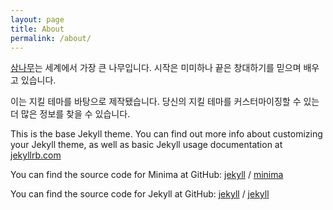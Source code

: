 ```yaml
---
layout: page
title: About
permalink: /about/
---
```


[삼나무](https://ko.wikipedia.org/wiki/%EC%84%B8%EC%BF%BC%EC%9D%B4%EC%95%84)는 세계에서 가장 큰 나무입니다. 시작은 미미하나 끝은 창대하기를 믿으며 배우고 있습니다.

이는 지킬 테마를 바탕으로 제작됐습니다. 
당신의 지킬 테마를 커스터마이징할 수 있는 더 많은 정보를 찾을 수 있습니다.

This is the base Jekyll theme. You can find out more info about customizing your Jekyll theme, as well as basic Jekyll usage documentation at [jekyllrb.com](https://jekyllrb.com/)

You can find the source code for Minima at GitHub:
[jekyll][jekyll-organization] /
[minima](https://github.com/jekyll/minima)

You can find the source code for Jekyll at GitHub:
[jekyll][jekyll-organization] /
[jekyll](https://github.com/jekyll/jekyll)


[jekyll-organization]: https://github.com/jekyll
